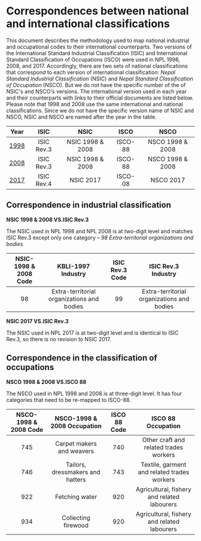 # Correspondences between national and international classifications

This document describes the methodology used to map national industrial and occupational codes to their international counterparts. Two versions of the International Standard Industrial Classification (ISIC) and International Standard Classification of Occupations (ISCO) were used in NPL 1998, 2008, and 2017. Accordingly, there are two sets of national classifications that correspond to each version of international classification: *Nepal Standard Industrial Classification* (NSIC) and *Nepal Standard Classification of Occupation* (NSCO). But we do not have the specific number of the of NSIC's and NSCO's versions. The international version used in each year and their counterparts with links to their official documents are listed below. Please note that 1998 and 2008 use the same international and national classifications. Since we do not have the specific version name of NSIC and NSCO, NSIC and NSCO are named after the year in the table. 

| **Year**	| **ISIC** | **NSIC** | **ISCO** | **NSCO** |  
| :-------:	| :------: | :-------:| :-------:| :-------:| 
| [1998](utilities/2008_classification.pdf)  | ISIC Rev.3 | NSIC 1998 & 2008 | ISCO-88 | NSCO 1998 & 2008 | 
| [2008](utilities/2008_classification.pdf)  | ISIC Rev.3 | NSIC 1998 & 2008 | ISCO-88 | NSCO 1998 & 2008 | 
| [2017](utilities/2017_classification.pdf)  | ISIC Rev.4 | NSIC 2017 | ISCO-08 | NSCO 2017 | 


## Correspondence in industrial classification

**NSIC 1998 & 2008 VS.ISIC Rev.3**

The NSIC used in NPL 1998 and NPL 2008 is at two-digit level and matches ISIC Rev.3 except only one category – *98 Extra-territorial organizations and bodies*.    

| **NSIC-1998 & 2008 Code**	| **KBLI-1997 Industry**	| **ISIC Rev.3 Code**	| **ISIC Rev.3 Industry**	|
| :-----------------------:	| :---------------------:	| :------------------:|:-----------------------:|	 	
| 98 | Extra-territorial organizations and bodies | 99 | Extra-territorial organizations and bodies |

**NSIC 2017 VS.ISIC Rev.3**

The NSIC used in NPL 2017 is at two-digit level and is identical to ISIC Rev.3, so there is no revision to NSIC 2017.

## Correspondence in the classification of occupations

**NSCO 1998 & 2008 VS.ISCO 88**

The NSCO used in NPL 1998 and 2008 is at three-digit level. It has four categories that need to be re-mapped to ISCO-88.

| **NSCO-1998 & 2008 Code**	| **NSCO-1998 & 2008 Occupation**	| **ISCO 88 Code**	| **ISCO 88 Occupation**	|
| :-----------------------:	| :-----------------------------:	| :----------------:|:-----------------------:|	 	
| 745 | Carpet makers and weavers | 740 | Other craft and related trades workers |
| 746 | Tailors, dressmakers and hatters | 743 | Textile, garment and related trades workers |
| 922 | Fetching water | 920 | Agricultural, fishery and related labourers |
| 934 | Collecting firewood | 920 | Agricultural, fishery and related labourers |



